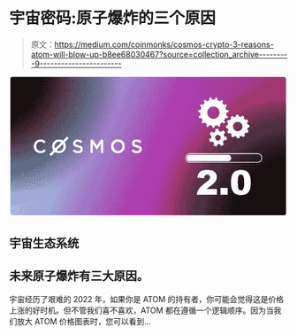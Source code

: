 # 宇宙密码:原子爆炸的三个原因

> 原文：<https://medium.com/coinmonks/cosmos-crypto-3-reasons-atom-will-blow-up-b8ee68030467?source=collection_archive---------9----------------------->

![](img/cbf5067da40ee57c766d6515a37655d3.png)

## 宇宙生态系统

## 未来原子爆炸有三大原因。

宇宙经历了艰难的 2022 年，如果你是 ATOM 的持有者，你可能会觉得这是价格上涨的好时机。但不管我们喜不喜欢，ATOM 都在遵循一个逻辑顺序。因为当我们放大 ATOM 价格图表时，您可以看到…